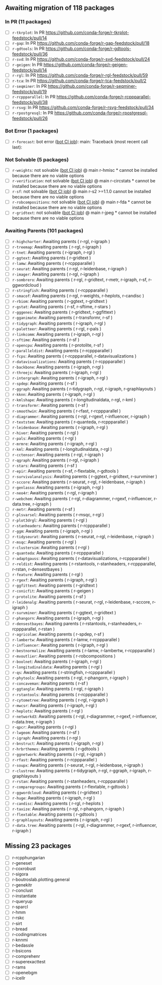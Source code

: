 ## Awaiting migration of 118 packages ##
### In PR (11 packages) ###
- [ ] `r-tkrplot`: In PR https://github.com/conda-forge/r-tkrplot-feedstock/pull/14
- [ ] `r-gap`: In PR https://github.com/conda-forge/r-gap-feedstock/pull/18
- [ ] `r-gdtools`: In PR https://github.com/conda-forge/r-gdtools-feedstock/pull/36
- [ ] `r-svd`: In PR https://github.com/conda-forge/r-svd-feedstock/pull/24
- [ ] `r-geigen`: In PR https://github.com/conda-forge/r-geigen-feedstock/pull/14
- [ ] `r-rgl`: In PR https://github.com/conda-forge/r-rgl-feedstock/pull/59
- [ ] `r-tca`: In PR https://github.com/conda-forge/r-tca-feedstock/pull/2
- [ ] `r-seqminer`: In PR https://github.com/conda-forge/r-seqminer-feedstock/pull/19
- [ ] `r-rcppparallel`: In PR https://github.com/conda-forge/r-rcppparallel-feedstock/pull/38
- [ ] `r-rsvg`: In PR https://github.com/conda-forge/r-rsvg-feedstock/pull/34
- [ ] `r-rpostgresql`: In PR https://github.com/conda-forge/r-rpostgresql-feedstock/pull/26
### Bot Error (1 packages) ###
- [ ] `r-forecast`: bot error (<a href="https://github.com/regro/cf-scripts/actions/runs/17906958333">bot CI job</a>): main: Traceback (most recent call last):
### Not Solvable (5 packages) ###
- [ ] `r-weights`: not solvable (<a href='https://github.com/regro/cf-scripts/actions/runs/17882116778'>bot CI job</a>) @ main  r-hmisc * cannot be installed because there are no viable options
- [ ] `r-verification`: not solvable (<a href='https://github.com/regro/cf-scripts/actions/runs/17882116778'>bot CI job</a>) @ main  r-circstats * cannot be installed because there are no viable options
- [ ] `r-sf`: not solvable (<a href='https://github.com/regro/cf-scripts/actions/runs/17882116778'>bot CI job</a>) @ main  r-s2 >=1.1.0 cannot be installed because there are no viable options
- [ ] `r-robcompositions`: not solvable (<a href='https://github.com/regro/cf-scripts/actions/runs/17881632100'>bot CI job</a>) @ main  r-fda * cannot be installed because there are no viable options
- [ ] `r-gridtext`: not solvable (<a href='https://github.com/regro/cf-scripts/actions/runs/17899428751'>bot CI job</a>) @ main  r-jpeg * cannot be installed because there are no viable options
### Awaiting Parents (101 packages) ###
- [ ] `r-highcharter`: Awaiting parents ( r-rgl, r-igraph )
- [ ] `r-treemap`: Awaiting parents ( r-rgl, r-igraph )
- [ ] `r-tnet`: Awaiting parents ( r-igraph, r-rgl )
- [ ] `r-ggtext`: Awaiting parents ( r-gridtext )
- [ ] `r-lamw`: Awaiting parents ( r-rcppparallel )
- [ ] `r-seurat`: Awaiting parents ( r-rgl, r-leidenbase, r-igraph )
- [ ] `r-imager`: Awaiting parents ( r-rgl, r-igraph )
- [ ] `r-sombrero`: Awaiting parents ( r-rgl, r-gridtext, r-metr, r-igraph, r-sf, r-ggwordcloud )
- [ ] `r-stringfish`: Awaiting parents ( r-rcppparallel )
- [ ] `r-smacof`: Awaiting parents ( r-rgl, r-weights, r-heplots, r-candisc )
- [ ] `r-rbiom`: Awaiting parents ( r-ggtext, r-gridtext )
- [ ] `r-gstat`: Awaiting parents ( r-sf, r-sftime, r-stars )
- [ ] `r-gggenes`: Awaiting parents ( r-gridtext, r-ggfittext )
- [ ] `r-gganimate`: Awaiting parents ( r-transformr, r-sf )
- [ ] `r-tidygraph`: Awaiting parents ( r-igraph, r-rgl )
- [ ] `r-paletteer`: Awaiting parents ( r-rgl, r-pals )
- [ ] `r-linkcomm`: Awaiting parents ( r-igraph, r-rgl )
- [ ] `r-sftime`: Awaiting parents ( r-sf )
- [ ] `r-opencpu`: Awaiting parents ( r-protolite, r-sf )
- [ ] `r-paralleldist`: Awaiting parents ( r-rcppparallel )
- [ ] `r-fcps`: Awaiting parents ( r-rcppparallel, r-datavisualizations )
- [ ] `r-datavisualizations`: Awaiting parents ( r-rcppparallel )
- [ ] `r-backbone`: Awaiting parents ( r-igraph, r-rgl )
- [ ] `r-threejs`: Awaiting parents ( r-igraph, r-rgl )
- [ ] `r-intergraph`: Awaiting parents ( r-igraph, r-rgl )
- [ ] `r-spdep`: Awaiting parents ( r-sf )
- [ ] `r-ggraph`: Awaiting parents ( r-tidygraph, r-rgl, r-igraph, r-graphlayouts )
- [ ] `r-kknn`: Awaiting parents ( r-igraph, r-rgl )
- [ ] `r-kmlshape`: Awaiting parents ( r-longitudinaldata, r-rgl, r-kml )
- [ ] `r-transformr`: Awaiting parents ( r-sf )
- [ ] `r-smoothwin`: Awaiting parents ( r-rfast, r-rcppparallel )
- [ ] `r-diagrammer`: Awaiting parents ( r-rgl, r-rgexf, r-influencer, r-igraph )
- [ ] `r-textstem`: Awaiting parents ( r-quanteda, r-rcppparallel )
- [ ] `r-leidenbase`: Awaiting parents ( r-igraph, r-rgl )
- [ ] `r-hiver`: Awaiting parents ( r-rgl )
- [ ] `r-pals`: Awaiting parents ( r-rgl )
- [ ] `r-mrmre`: Awaiting parents ( r-igraph, r-rgl )
- [ ] `r-kml`: Awaiting parents ( r-longitudinaldata, r-rgl )
- [ ] `r-cctensor`: Awaiting parents ( r-rgl, r-igraph )
- [ ] `r-qgraph`: Awaiting parents ( r-rgl, r-igraph )
- [ ] `r-stars`: Awaiting parents ( r-sf )
- [ ] `r-epir`: Awaiting parents ( r-sf, r-flextable, r-gdtools )
- [ ] `r-survivalanalysis`: Awaiting parents ( r-ggtext, r-gridtext, r-survminer )
- [ ] `r-sccore`: Awaiting parents ( r-seurat, r-rgl, r-leidenbase, r-igraph )
- [ ] `r-genlasso`: Awaiting parents ( r-igraph, r-rgl )
- [ ] `r-neo4r`: Awaiting parents ( r-rgl, r-igraph )
- [ ] `r-webchem`: Awaiting parents ( r-rgl, r-diagrammer, r-rgexf, r-influencer, r-data.tree, r-igraph )
- [ ] `r-metr`: Awaiting parents ( r-sf )
- [ ] `r-plsvarsel`: Awaiting parents ( r-msqc, r-rgl )
- [ ] `r-plot3drgl`: Awaiting parents ( r-rgl )
- [ ] `r-stanheaders`: Awaiting parents ( r-rcppparallel )
- [ ] `r-ggm`: Awaiting parents ( r-igraph, r-rgl )
- [ ] `r-tidyseurat`: Awaiting parents ( r-seurat, r-rgl, r-leidenbase, r-igraph )
- [ ] `r-msqc`: Awaiting parents ( r-rgl )
- [ ] `r-clustersim`: Awaiting parents ( r-rgl )
- [ ] `r-quanteda`: Awaiting parents ( r-rcppparallel )
- [ ] `r-adaptgauss`: Awaiting parents ( r-datavisualizations, r-rcppparallel )
- [ ] `r-reldist`: Awaiting parents ( r-rstantools, r-stanheaders, r-rcppparallel, r-rstan, r-densestbayes )
- [ ] `r-feature`: Awaiting parents ( r-rgl )
- [ ] `r-rgexf`: Awaiting parents ( r-igraph, r-rgl )
- [ ] `r-ggfittext`: Awaiting parents ( r-gridtext )
- [ ] `r-conicfit`: Awaiting parents ( r-geigen )
- [ ] `r-protolite`: Awaiting parents ( r-sf )
- [ ] `r-leidenalg`: Awaiting parents ( r-seurat, r-rgl, r-leidenbase, r-sccore, r-igraph )
- [ ] `r-survminer`: Awaiting parents ( r-ggtext, r-gridtext )
- [ ] `r-phangorn`: Awaiting parents ( r-igraph, r-rgl )
- [ ] `r-densestbayes`: Awaiting parents ( r-rstantools, r-stanheaders, r-rcppparallel, r-rstan )
- [ ] `r-agricolae`: Awaiting parents ( r-spdep, r-sf )
- [ ] `r-lambertw`: Awaiting parents ( r-lamw, r-rcppparallel )
- [ ] `r-influencer`: Awaiting parents ( r-igraph, r-rgl )
- [ ] `r-bestnormalize`: Awaiting parents ( r-lamw, r-lambertw, r-rcppparallel )
- [ ] `r-mvoutlier`: Awaiting parents ( r-robcompositions )
- [ ] `r-boolnet`: Awaiting parents ( r-igraph, r-rgl )
- [ ] `r-longitudinaldata`: Awaiting parents ( r-rgl )
- [ ] `r-qs`: Awaiting parents ( r-stringfish, r-rcppparallel )
- [ ] `r-phytools`: Awaiting parents ( r-rgl, r-phangorn, r-igraph )
- [ ] `r-concaveman`: Awaiting parents ( r-sf )
- [ ] `r-ggtangle`: Awaiting parents ( r-rgl, r-igraph )
- [ ] `r-rstantools`: Awaiting parents ( r-rcppparallel )
- [ ] `r-cytometree`: Awaiting parents ( r-rgl, r-igraph )
- [ ] `r-mwcsr`: Awaiting parents ( r-igraph, r-rgl )
- [ ] `r-heplots`: Awaiting parents ( r-rgl )
- [ ] `r-networkd3`: Awaiting parents ( r-rgl, r-diagrammer, r-rgexf, r-influencer, r-data.tree, r-igraph )
- [ ] `r-qpcr`: Awaiting parents ( r-rgl )
- [ ] `r-lwgeom`: Awaiting parents ( r-sf )
- [ ] `r-igraph`: Awaiting parents ( r-rgl )
- [ ] `r-bnstruct`: Awaiting parents ( r-igraph, r-rgl )
- [ ] `r-hrbrthemes`: Awaiting parents ( r-gdtools )
- [ ] `r-ggnetwork`: Awaiting parents ( r-rgl, r-igraph )
- [ ] `r-rfast`: Awaiting parents ( r-rcppparallel )
- [ ] `r-soupx`: Awaiting parents ( r-seurat, r-rgl, r-leidenbase, r-igraph )
- [ ] `r-clustree`: Awaiting parents ( r-tidygraph, r-rgl, r-ggraph, r-igraph, r-graphlayouts )
- [ ] `r-rstan`: Awaiting parents ( r-stanheaders, r-rcppparallel )
- [ ] `r-comparegroups`: Awaiting parents ( r-flextable, r-gdtools )
- [ ] `r-ggwordcloud`: Awaiting parents ( r-gridtext )
- [ ] `r-huge`: Awaiting parents ( r-igraph, r-rgl )
- [ ] `r-candisc`: Awaiting parents ( r-rgl, r-heplots )
- [ ] `r-taxize`: Awaiting parents ( r-rgl, r-phangorn, r-igraph )
- [ ] `r-flextable`: Awaiting parents ( r-gdtools )
- [ ] `r-graphlayouts`: Awaiting parents ( r-igraph, r-rgl )
- [ ] `r-data.tree`: Awaiting parents ( r-rgl, r-diagrammer, r-rgexf, r-influencer, r-igraph )
## Missing 23 packages ##
- [ ] r-rcpphungarian
- [ ] r-geneset
- [ ] r-coxrobust
- [ ] r-sigora
- [ ] r-boutroslab.plotting.general
- [ ] r-genekitr
- [ ] r-conclust
- [ ] r-instantiate
- [ ] r-queryup
- [ ] r-sparcl
- [ ] r-hmm
- [ ] r-rskc
- [ ] r-sirt
- [ ] r-bread
- [ ] r-codingmatrices
- [ ] r-knnmi
- [ ] r-bedassle
- [ ] r-bsicons
- [ ] r-comprehenr
- [ ] r-superexacttest
- [ ] r-rams
- [ ] r-openebgm
- [ ] r-icellr

